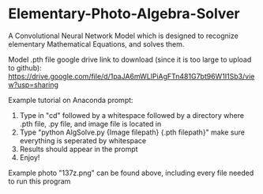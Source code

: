 # Elementary-Photo-Algebra-Solver
A Convolutional Neural Network Model which is designed to recognize elementary Mathematical Equations, and solves them.

Model .pth file google drive link to download (since it is too large to upload to github): https://drive.google.com/file/d/1paJA6mWLlPiAgFTn481G7bt96W1I1Sb3/view?usp=sharing

Example tutorial on Anaconda prompt:
1. Type in "cd" followed by a whitespace followed by a directory where .pth file, .py file, and image file is located in
2. Type "python AlgSolve.py {Image filepath} {.pth filepath}" make sure everything is seperated by whitespace
3. Results should appear in the prompt
4. Enjoy!

Example photo "137z.png" can be found above, including every file needed to run this program

